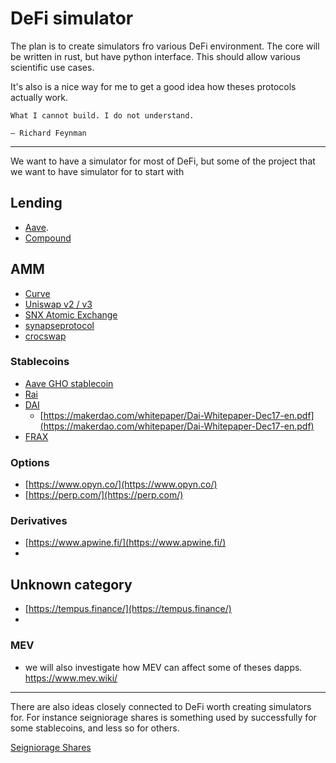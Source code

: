 # DeFi simulator

The plan is to create simulators fro various DeFi environment. The core will be written in rust, but have python interface. This should allow various scientific use cases.

It's also is a nice way for me to get a good idea how theses protocols actually work. 
```
What I cannot build. I do not understand.

― Richard Feynman
```

----

We want to have a simulator for most of DeFi, but some of the project that we want to have simulator for to start with

## Lending

- [Aave](https://raw.githubusercontent.com/aave/aave-protocol/master/docs/Aave_Protocol_Whitepaper_v1_0.pdf).
- [Compound](https://compound.finance/documents/Compound.Whitepaper.pdf)

## AMM
- [Curve](https://curve.fi/files/crypto-pools-paper.pdf)
- [Uniswap v2 / v3](https://uniswap.org/whitepaper.pdf)
- [SNX Atomic Exchange](https://sips.synthetix.io/sips/sip-120/)
- [synapseprotocol](https://synapseprotocol.com/?inputCurrency=USDC&outputCurrency=USDC&outputChain=10)
- [crocswap](https://www.crocswap.com/)

### Stablecoins
- [Aave GHO stablecoin](https://governance.aave.com/t/introducing-gho/8730)
- [Rai](https://raw.githubusercontent.com/reflexer-labs/whitepapers/master/English/rai-english.pdf)
- [DAI](https://makerdao.com/whitepaper/White%20Paper%20-The%20Maker%20Protocol_%20MakerDAO%E2%80%99s%20Multi-Collateral%20Dai%20(MCD)%20System-FINAL-%20021720.pdf)
  - [https://makerdao.com/whitepaper/Dai-Whitepaper-Dec17-en.pdf](https://makerdao.com/whitepaper/Dai-Whitepaper-Dec17-en.pdf)
- [FRAX](https://docs.frax.finance/overview)

### Options
- [https://www.opyn.co/](https://www.opyn.co/)
- [https://perp.com/](https://perp.com/)

### Derivatives
- [https://www.apwine.fi/](https://www.apwine.fi/)
- 

## Unknown category
- [https://tempus.finance/](https://tempus.finance/)
- 

### MEV
- we will also investigate how MEV can affect some of theses dapps. https://www.mev.wiki/

---
There are also ideas closely connected to DeFi worth creating simulators for. For instance seigniorage shares is something used by successfully for some stablecoins, and less so for others.

[Seigniorage Shares](https://blog.bitmex.com/wp-content/uploads/2018/06/A-Note-on-Cryptocurrency-Stabilisation-Seigniorage-Shares.pdf)

